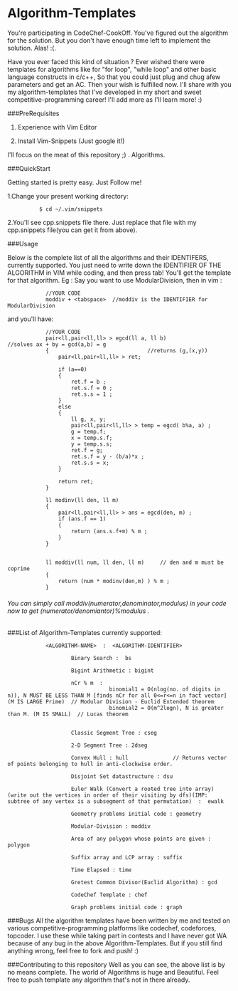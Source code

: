 # Algorithm-Templates
You're participating in CodeChef-CookOff. You've figured out the algorithm for the solution. But you don't have enough time left to implement the solution. Alas! :(. 

Have you ever faced this kind of situation ? Ever wished there were templates for algorithms like for "for loop", "while loop" and other basic language constructs in c/c++, So that you could just plug and chug afew parameters and get an AC. Then your wish is fulfilled now. I'll share with you my algorithm-templates that I've developed in my short and sweet competitive-programming career! I'll add more as I'll learn more! :)

###PreRequisites

1. Experience with Vim Editor

2. Install Vim-Snippets (Just google it!)

I'll focus on the meat of this repository ;) . Algorithms.


###QuickStart

Getting started is pretty easy. Just Follow me!

1.Change your present working directory:
            
              $ cd ~/.vim/snippets
              
2.You'll see cpp.snippets file there. Just replace that file with my cpp.snippets file(you can get it from above).

###Usage

Below is the complete list of all the algorithms and their IDENTIFERS,  currently supported. You just need to write down the IDENTIFIER OF THE ALGORITHM in VIM while coding, and then press tab! You'll get the template for that algorithm. 
Eg : Say you want to use ModularDivision, then in vim :

                //YOUR CODE
                moddiv + <tabspace>  //moddiv is the IDENTIFIER for ModularDivision
              
and you'll have:

                //YOUR CODE
              	pair<ll,pair<ll,ll> > egcd(ll a, ll b)				//solves ax + by = gcd(a,b) = g
              	{								//returns (g,(x,y))
              		pair<ll,pair<ll,ll> > ret;
              
              		if (a==0)
              		{
              			ret.f = b ;
              			ret.s.f = 0 ;
              			ret.s.s = 1 ;
              		}
              		else
              		{
              			ll g, x, y;
              			pair<ll,pair<ll,ll> > temp = egcd( b%a, a) ;
              			g = temp.f;
              			x = temp.s.f;
              			y = temp.s.s;
              			ret.f = g;
              			ret.s.f = y - (b/a)*x ;
              			ret.s.s = x;
              		}
              
              		return ret;
              	}
              
              	ll modinv(ll den, ll m)
              	{
              		pair<ll,pair<ll,ll> > ans = egcd(den, m) ;
              		if (ans.f == 1)
              		{
              			return (ans.s.f+m) % m ;
              		}
              	}
              
              
              	ll moddiv(ll num, ll den, ll m)		// den and m must be coprime
              	{
              		return (num * modinv(den,m) ) % m ;
              	}

######      You can simply call moddiv(numerator,denominator,modulus) in your code now to get (numerator/denomiantor)%modulus .

###List of Algorithm-Templates currently supported:

                <ALGORITHM-NAME>  :  <ALGORITHM-IDENTIFIER>  

      					Binary Search :  bs
      					
      					Bigint Arithmetic : bigint
      					
      					nCr % m  : 
      								binomial1 = O(nlog(no. of digits in n)), N MUST BE LESS THAN M [finds nCr for all 0<=r<=n in fact vector] (M IS LARGE Prime)  // Modular Division - Euclid Extended theorem 
      								binomial2 = O(m^2logn), N is greater than M. (M IS SMALL)  // Lucas theorem
      
      
      					Classic Segment Tree : cseg
      					
      					2-D Segment Tree : 2dseg
      
      					Convex Hull : hull              // Returns vector of points belonging to hull in anti-clockwise order.
      
      					Disjoint Set datastructure : dsu
      
      					Euler Walk (Convert a rooted tree into array)(write out the vertices in order of their visiting by dfs)(IMP: subtree of any vertex is a subsegment of that permutation)  :  ewalk
      					
      					Geometry problems initial code : geometry
      
      					Modular-Division : moddiv 
      
      					Area of any polygon whose points are given : polygon
      
      					Suffix array and LCP array : suffix
      
      					Time Elapsed : time
      					
      					Gretest Common Divisor(Euclid Algorithm) : gcd

                        CodeChef Template : chef
                
                        Graph problems initial code : graph


###Bugs
All the algorithm templates have been written by me and tested on various competitive-programming platforms like codechef, codeforces, topcoder. I use these while taking part in contests and I have never got WA because of any bug in the above Algorithm-Templates. But if you still find anything wrong, feel free to fork and push! :)

###Contributing to this repository
Well as you can see, the above list is by no means complete. The world of Algorithms is huge and Beautiful. Feel free to push template any algorithm that's not in there already.
